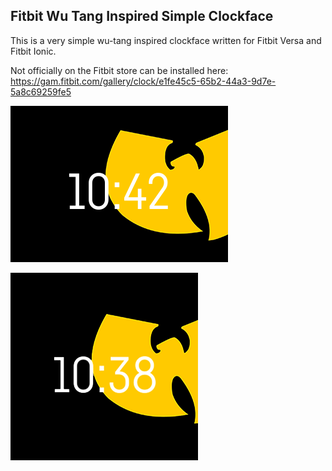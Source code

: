 ## Fitbit Wu Tang Inspired Simple Clockface

This is a very simple wu-tang inspired clockface written for Fitbit Versa and Fitbit Ionic.

Not officially on the Fitbit store can be installed here: https://gam.fitbit.com/gallery/clock/e1fe45c5-65b2-44a3-9d7e-5a8c69259fe5

![Alt text](/resources/ionic-348-250.png?raw=true "Fitbit Ionic Screenshot")

![Alt text](/resources/versa-300-300.png?raw=true "Fitbit Versa Screenshot")
